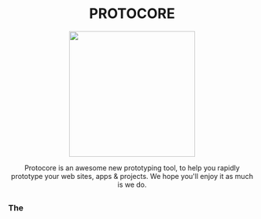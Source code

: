 <h1 align="center">PROTOCORE</h1>
<p align="center"><img src="protocore.png" width="256"></p>  

<p align="center">Protocore is an awesome new prototyping tool, to help you rapidly prototype your web sites, apps & projects. We hope you'll enjoy it as much is we do.</p>  

## 

### The 
